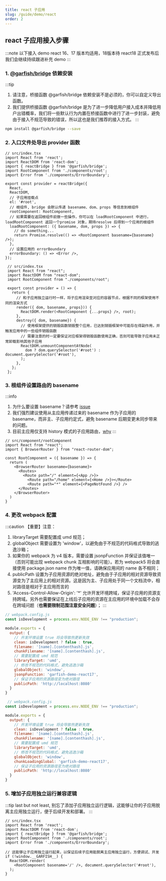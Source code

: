 ```yaml
---
title: react 子应用
slug: /guide/demo/react
order: 2
---
```


## react 子应用接入步骤

:::note
 以下接入 demo react 16、17 版本均适用，18版本待 react18 正式发布后我们会继续持续跟进补充 demo
:::


### 1. [@garfish/bridge](../../runtime/bridge.md) 依赖安装

:::tip
 1. 请注意，桥接函数 @garfish/bridge 依赖安装不是必须的，你可以自定义导出函数。
 2. 我们提供桥接函数 @garfish/bridge 是为了进一步降低用户接入成本并降低用户出错概率，我们将一些默认行为内置在桥接函数中进行了进一步封装，避免由于接入不规范导致的错误，所以这也是我们推荐的接入方式。
:::

```bash npm2yarn
npm install @garfish/bridge --save
```

### 2. 入口文件处导出 provider 函数

<Tabs>
  <TabItem value="bridge_provider" label="使用 @garfish/bridge 导出" default>

  ```tsx
  // src/index.tsx
  import React from 'react';
  import ReactDOM from 'react-dom';
  import { reactBridge } from '@garfish/bridge';
  import RootComponent from './components/root';
  import Error from './components/ErrorBoundary';

  export const provider = reactBridge({
    React,
    ReactDOM,
    // 子应用挂载点
    el: '#root',
    // 根组件, bridge 会默认传递 basename、dom、props 等信息到根组件
    rootComponent: RootComponent,
    // 如果需要在返回根组件前做一些操作，你可以在 loadRootComponent 中进行，loadRootComponent 返回一个promise 对象，期待resolve 后得到一个应用的根组件
    loadRootComponent: ({ basename, dom, props }) => {
      // do something...
      return Promise.resolve(() => <RootComponent basename={basename} />);
    },
    // 设置应用的 errorBoundary
    errorBoundary: () => <Error />,
  });
  ```

  </TabItem>
  <TabItem value="customer_provider" label="自定义导出函数" default>

   ```tsx
    // src/index.tsx
    import React from "react";
    import ReactDOM from "react-dom";
    import RootComponent from "./components/root";

    export const provider = () => {
      return {
        // 和子应用独立运行时一样，将子应用渲染至对应的容器节点，根据不同的框架使用不同的渲染方式
        render({ dom, basename, props})) {
          ReactDOM.render(<RootComponent {...props} />, root);
        },
        destroy({ dom, basename}) {
          // 使用框架提供的销毁函数销毁整个应用，已达到销毁框架中可能存在得副作用，并触发应用中的一些组件销毁函数
          // 需要注意的时一定要保证对应框架得销毁函数使用正确，否则可能导致子应用未正常卸载影响其他子应用
          ReactDOM.unmountComponentAtNode(
            dom ? dom.querySelector('#root') : document.querySelector('#root'),
          );
        },
      };
    };
  ```
  </TabItem>
</Tabs>

### 3. 根组件设置路由的 basename
:::info
1. 为什么要设置 basename？请参考 [issue](../../issues/childApp.md#子应用拿到-basename-的作用)
2. 我们强烈建议使用从主应用传递过来的 basename 作为子应用的 basename，而非主、子应用约定式，避免 basename 后期变更未同步带来的问题。
3. 目前主应用仅支持 history 模式的子应用路由，[why](../../issues/childApp.md#为什么主应用仅支持-history-模式)
:::
```tsx
// src/component/rootComponent
import React from "react";
import { BrowserRouter } from "react-router-dom";

const RootComponent = ({ basename }) => {
  return (
    <BrowserRouter basename={basename}>
      <Routes>
        <Route path="/" element={<App />}>
          <Route path="/home" element={<Home />}></Route>
          <Route path="*" element={<PageNotFound />} />
      </Routes>
    </BrowserRouter>
  )
}
```
### 4. 更改 webpack 配置
:::caution 【重要】注意：
1. libraryTarget 需要配置成 umd 规范；
2. globalObject 需要设置为 'window'，以避免由于不规范的代码格式导致的逃逸沙箱；
3. 如果你的 webpack 为 v4 版本，需要设置 jsonpFunction 并保证该值唯一（否则可能出现 webpack chunk 互相影响的可能）。若为 webpack5 将会直接使用 package.json name 作为唯一值，请确保应用间的 name 各不相同；
4. publicPath 设置为子应用资源的绝对地址，避免由于子应用的相对资源导致资源变为了主应用上的相对资源。这是因为主、子应用处于同一个文档流中，相对路径是相对于主应用而言的
5. 'Access-Control-Allow-Origin': '*' 允许开发环境跨域，保证子应用的资源支持跨域。另外也需要保证在上线后子应用的资源在主应用的环境中加载不会存在跨域问题（**也需要限制范围注意安全问题**）；
:::

<Tabs>
  <TabItem value="Webpack" label="webpack4" default>

  ```js
  // webpack.config.js
  const isDevelopment = process.env.NODE_ENV !== "production";

  module.exports = {
    output: {
      // 开发环境设置 true 将会导致热更新失效
      clean: isDevelopment ? false : true,
      filename: '[name].[contenthash].js',
      chunkFilename: '[name].[contenthash].js',
      // 需要配置成 umd 规范
      libraryTarget: 'umd',
      // 修改不规范的代码格式，避免逃逸沙箱
      globalObject: 'window',
      jsonpFunction: 'garfish-demo-react17',
      // 保证子应用的资源路径变为绝对路径
      publicPath: 'http://localhost:8080'
    }
  }
  ```
  </TabItem>
  <TabItem value="vite" label="webpack5" default>

  ```js
   // webpack.config.js
  const isDevelopment = process.env.NODE_ENV !== "production";

  module.exports = {
    output: {
      // 开发环境设置 true 将会导致热更新失效
      clean: isDevelopment ? false : true,
      filename: '[name].[contenthash].js',
      chunkFilename: '[name].[contenthash].js',
      // 需要配置成 umd 规范
      libraryTarget: 'umd',
      // 修改不规范的代码格式，避免逃逸沙箱
      globalObject: 'window',
      chunkLoadingGlobal: 'garfish-demo-react17',
      // 保证子应用的资源路径变为绝对路径
      publicPath: 'http://localhost:8080'
    }
  }
  ```

  </TabItem>
</Tabs>

### 5. 增加子应用独立运行兼容逻辑
:::tip
last but not least, 别忘了添加子应用独立运行逻辑，这能够让你的子应用脱离主应用独立运行，便于后续开发和部署。
:::
```tsx
// src/index.tsx
import React from 'react';
import ReactDOM from 'react-dom';
import { reactBridge } from '@garfish/bridge';
import RootComponent from './components/root';
import Error from './components/ErrorBoundary';

// 这能够让子应用独立运行起来，以保证后续子应用能脱离主应用独立运行，方便调试、开发
if (!window.__GARFISH__) {
  ReactDOM.render(
    <RootComponent basename='/' />, document.querySelector('#root'),
  );
}
```
